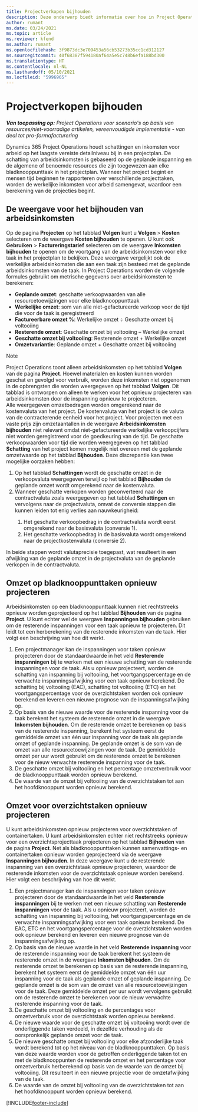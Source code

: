 ```yaml
---
title: Projectverkopen bijhouden
description: Deze onderwerp biedt informatie over hoe in Project Operations de voortgang wordt bijgehouden op basis van arbeidsinkomsten voor een project.
author: rumant
ms.date: 03/24/2021
ms.topic: article
ms.reviewer: kfend
ms.author: rumant
ms.openlocfilehash: 3f9873dc3e709453a56cb53273b35cc1cd312127
ms.sourcegitcommit: 40f68387f594180af64a5e5c748b6efa188bd300
ms.translationtype: HT
ms.contentlocale: nl-NL
ms.lasthandoff: 05/10/2021
ms.locfileid: "5996965"
---
```

# <a name="project-sales-tracking"></a>Projectverkopen bijhouden

_**Van toepassing op:** Project Operations voor scenario's op basis van resources/niet-voorradige artikelen, vereenvoudigde implementatie - van deal tot pro-formafacturering_

Dynamics 365 Project Operations houdt schattingen en inkomsten voor arbeid op het laagste vereiste detailniveau bij in een projectplan. De schatting van arbeidsinkomsten is gebaseerd op de geplande inspanning en de algemene of benoemde resources die zijn toegewezen aan elke bladknooppunttaak in het projectplan. Wanneer het project begint en mensen tijd beginnen te rapporteren over verschillende projecttaken, worden de werkelijke inkomsten voor arbeid samengevat, waardoor een berekening van de projecties begint.

## <a name="labor-revenue-tracking-view"></a>De weergave voor het bijhouden van arbeidsinkomsten

Op de pagina **Projecten** op het tabblad **Volgen** kunt u **Volgen** > **Kosten** selecteren om de weergave **Kosten bijhouden** te openen. U kunt ook **Gebruiken** > **Factureringstarief** selecteren om de weergave **Inkomsten bijhouden** te openen om de voortgang van de arbeidsinkomsten voor elke taak in het projectplan te bekijken. Deze weergave vergelijkt ook de werkelijke arbeidsinkomsten die aan een taak zijn besteed met de geplande arbeidsinkomsten van de taak. In Project Operations worden de volgende formules gebruikt om metrische gegevens over arbeidsinkomsten te berekenen:

- **Geplande omzet**: geschatte verkoopwaarden van alle resourcetoewijzingen voor elke bladknooppunttaak
- **Werkelijke omzet**: som van alle niet-gefactureerde verkoop voor de tijd die voor de taak is geregistreerd
- **Factureerbare omzet %**: Werkelijke omzet ÷ Geschatte omzet bij voltooiing
- **Resterende omzet**: Geschatte omzet bij voltooiing – Werkelijke omzet
- **Geschatte omzet bij voltooiing**: Resterende omzet + Werkelijke omzet
- **Omzetvariantie**: Geplande omzet + Geschatte omzet bij voltooiing


> [!NOTE]
> Project Operations toont alleen arbeidsinkomsten op het tabblad **Volgen** van de pagina **Project**. Hoewel materialen en kosten kunnen worden geschat en gevolgd voor verbruik, worden deze inkomsten niet opgenomen in de opbrengsten die worden weergegeven op het tabblad **Volgen**. Dit tabblad is ontworpen om alleen te werken voor het opnieuw projecteren van arbeidsinkomsten door de inspanning opnieuw te projecteren.  
> Alle weergegeven omzetbedragen worden omgerekend naar de kostenvaluta van het project. De kostenvaluta van het project is de valuta van de contracterende eenheid voor het project. Voor projecten met een vaste prijs zijn omzetaantallen in de weergave **Arbeidsinkomsten bijhouden** niet relevant omdat niet-gefactureerde werkelijke verkoopcijfers niet worden geregistreerd voor de goedkeuring van de tijd.
> De geschatte verkoopwaarden voor tijd die worden weergegeven op het tabblad **Schatting** van het project komen mogelijk niet overeen met de geplande omzetwaarde op het tabblad **Bijhouden**. Deze discrepantie kan twee mogelijke oorzaken hebben:
><ol>
   ><li> Op het tabblad <b>Schattingen</b> wordt de geschatte omzet in de verkoopvaluta weergegeven terwijl op het tabblad <b>Bijhouden</b> de geplande omzet wordt omgerekend naar de kostenvaluta. </li>
   ><li> Wanneer geschatte verkopen worden geconverteerd naar de contractvaluta zoals weergegeven op het tabblad <b>Schattingen</b> en vervolgens naar de projectvaluta, omvat de conversie stappen die kunnen leiden tot enig verlies aan nauwkeurigheid: </li>
><ol>
><li> Het geschatte verkoopbedrag in de contractvaluta wordt eerst omgerekend naar de basisvaluta (conversie 1).</li>
><li> Het geschatte verkoopbedrag in de basisvaluta wordt omgerekend naar de projectkostenvaluta (conversie 2). </li>
></ol>
></ol>
> In beide stappen wordt valutaprecisie toegepast, wat resulteert in een afwijking van de geplande omzet in de projectvaluta van de geplande verkopen in de contractvaluta.
   

## <a name="reprojecting-revenues-on-leaf-node-tasks"></a>Omzet op bladknooppunttaken opnieuw projecteren

Arbeidsinkomsten op een bladknooppunttaak kunnen niet rechtstreeks opnieuw worden geprojecteerd op het tabblad **Bijhouden** van de pagina **Project**. U kunt echter wel de weergave **Inspanningen bijhouden** gebruiken om de resterende inspanningen voor een taak opnieuw te projecteren. Dit leidt tot een herberekening van de resterende inkomsten van de taak. Hier volgt een beschrijving van hoe dit werkt.

1. Een projectmanager kan de inspanningen voor taken opnieuw projecteren door de standaardwaarde in het veld **Resterende inspanningen** bij te werken met een nieuwe schatting van de resterende inspanningen voor de taak. Als u opnieuw projecteert, worden de schatting van inspanning bij voltooiing, het voortgangspercentage en de verwachte inspanningsafwijking voor een taak opnieuw berekend. De schatting bij voltooiing (EAC), schatting tot voltooiing (ETC) en het voortgangspercentage voor de overzichtstaken worden ook opnieuw berekend en leveren een nieuwe prognose van de inspanningsafwijking op.
2. Op basis van de nieuwe waarde voor de resterende inspanning voor de taak berekent het systeem de resterende omzet in de weergave **Inkomsten bijhouden**. Om de resterende omzet te berekenen op basis van de resterende inspanning, berekent het systeem eerst de gemiddelde omzet van één uur inspanning voor de taak als geplande omzet of geplande inspanning. De geplande omzet is de som van de omzet van alle resourcetoewijzingen voor de taak. De gemiddelde omzet per uur wordt gebruikt om de resterende omzet te berekenen voor de nieuw verwachte resterende inspanning voor de taak.
3. De geschatte omzet bij voltooiing en het percentage omzetverbruik voor de bladknooppunttaak worden opnieuw berekend.
4. De waarde van de omzet bij voltooiing van de overzichtstaken tot aan het hoofdknooppunt worden opnieuw berekend.

## <a name="reprojecting-revenues-on-summary-tasks"></a>Omzet voor overzichtstaken opnieuw projecteren

U kunt arbeidsinkomsten opnieuw projecteren voor overzichtstaken of containertaken. U kunt arbeidsinkomsten echter niet rechtstreeks opnieuw voor een overzichtsprojecttaak projecteren op het tabblad **Bijhouden** van de pagina **Project**. Net als bladknooppunttaken kunnen samenvattings- en containertaken opnieuw worden geprojecteerd via de weergave **Inspanningen bijhouden**. In deze weergave kunt u de resterende inspanning van een overzichtstaak opnieuw projecteren, waardoor de resterende inkomsten voor de overzichtstaak opnieuw worden berekend. Hier volgt een beschrijving van hoe dit werkt.

1. Een projectmanager kan de inspanningen voor taken opnieuw projecteren door de standaardwaarde in het veld **Resterende inspanningen** bij te werken met een nieuwe schatting van **Resterende inspanningen** voor de taak. Als u opnieuw projecteert, worden de schatting van inspanning bij voltooiing, het voortgangspercentage en de verwachte inspanningsafwijking voor een taak opnieuw berekend. De EAC, ETC en het voortgangspercentage voor de overzichtstaken worden ook opnieuw berekend en leveren een nieuwe prognose van de inspanningsafwijking op.
2. Op basis van de nieuwe waarde in het veld **Resterende inspanning** voor de resterende inspanning voor de taak berekent het systeem de resterende omzet in de weergave **Inkomsten bijhouden**. Om de resterende omzet te berekenen op basis van de resterende inspanning, berekent het systeem eerst de gemiddelde omzet van één uur inspanning voor de taak als geplande omzet of geplande inspanning. De geplande omzet is de som van de omzet van alle resourcetoewijzingen voor de taak. Deze gemiddelde omzet per uur wordt vervolgens gebruikt om de resterende omzet te berekenen voor de nieuw verwachte resterende inspanning voor de taak.
3. De geschatte omzet bij voltooiing en de percentages voor omzetverbruik voor de overzichtstaak worden opnieuw berekend.
4. De nieuwe waarde voor de geschatte omzet bij voltooiing wordt over de onderliggende taken verdeeld, in dezelfde verhouding als de oorspronkelijk geplande omzet voor de taak.
5. De nieuwe geschatte omzet bij voltooiing voor elke afzonderlijke taak wordt berekend tot op het niveau van de bladknooppunttaken. Op basis van deze waarde worden voor de getroffen onderliggende taken tot en met de bladknooppunten de resterende omzet en het percentage voor omzetverbruik herberekend op basis van de waarde van de omzet bij voltooiing. Dit resulteert in een nieuwe projectie voor de omzetafwijking van de taak. 
6. De waarde van de omzet bij voltooiing van de overzichtstaken tot aan het hoofdknooppunt worden opnieuw berekend.


[!INCLUDE[footer-include](../includes/footer-banner.md)]

